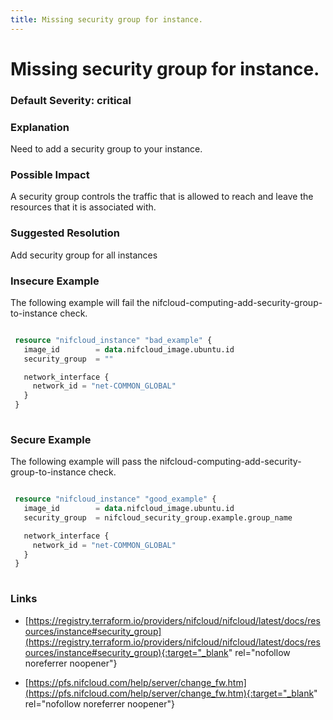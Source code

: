 ```yaml
---
title: Missing security group for instance.
---
```


# Missing security group for instance.

### Default Severity: <span class="severity critical">critical</span>

### Explanation

Need to add a security group to your instance.

### Possible Impact
A security group controls the traffic that is allowed to reach and leave the resources that it is associated with.

### Suggested Resolution
Add security group for all instances


### Insecure Example

The following example will fail the nifcloud-computing-add-security-group-to-instance check.
```terraform

 resource "nifcloud_instance" "bad_example" {
   image_id        = data.nifcloud_image.ubuntu.id
   security_group  = ""

   network_interface {
     network_id = "net-COMMON_GLOBAL"
   }
 }
 
```



### Secure Example

The following example will pass the nifcloud-computing-add-security-group-to-instance check.
```terraform

 resource "nifcloud_instance" "good_example" {
   image_id        = data.nifcloud_image.ubuntu.id
   security_group  = nifcloud_security_group.example.group_name

   network_interface {
     network_id = "net-COMMON_GLOBAL"
   }
 }
 
```



### Links


- [https://registry.terraform.io/providers/nifcloud/nifcloud/latest/docs/resources/instance#security_group](https://registry.terraform.io/providers/nifcloud/nifcloud/latest/docs/resources/instance#security_group){:target="_blank" rel="nofollow noreferrer noopener"}

- [https://pfs.nifcloud.com/help/server/change_fw.htm](https://pfs.nifcloud.com/help/server/change_fw.htm){:target="_blank" rel="nofollow noreferrer noopener"}



